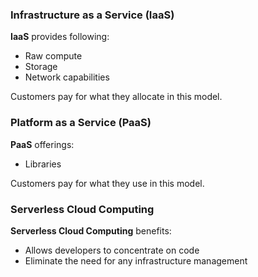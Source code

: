### Infrastructure as a Service (IaaS)

**IaaS** provides following:
 - Raw compute
 - Storage
 - Network capabilities

Customers pay for what they allocate in this model. 
### Platform as a Service (PaaS)

**PaaS** offerings:

- Libraries

Customers pay for what they use in this model. 


### Serverless Cloud Computing

**Serverless Cloud Computing** benefits:

- Allows developers to concentrate on code
- Eliminate the need for any infrastructure management 